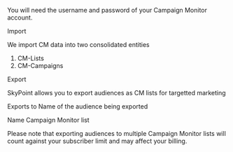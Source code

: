 You will need the username and password of your Campaign Monitor account.

Import 

We import CM data into two consolidated entities

1. CM-Lists
1. CM-Campaigns 

Export

SkyPoint allows you to export audiences as CM lists for targetted marketing 

Exports to	Name of the audience being exported

Name	Campaign Monitor list

Please note that exporting audiences to multiple Campaign Monitor lists will count against your subscriber limit and may affect your billing.

